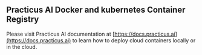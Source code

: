 ## Practicus AI Docker and kubernetes Container Registry

Please visit Practicus AI documentation at [https://docs.practicus.ai](https://docs.practicus.ai) to learn how to deploy cloud containers locally or in the cloud.

